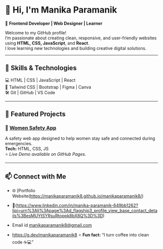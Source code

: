 # 👋 Hi, I'm Manika Paramanik

🌟 **Frontend Developer | Web Designer | Learner**

Welcome to my GitHub profile!  
I’m passionate about creating clean, responsive, and user-friendly websites using **HTML, CSS, JavaScript**, and **React**.  
I love learning new technologies and building creative digital solutions.

---

## 🧠 Skills & Technologies

💻 HTML | CSS | JavaScript | React  
🎨 Tailwind CSS | Bootstrap | Figma | Canva  
🛠️ Git | GitHub | VS Code  

---

## 🚀 Featured Projects

### 🌸 [Women Safety App](https://manikaparamanik8.github.io/Women-Safety-App/)
A safety web app designed to help women stay safe and connected during emergencies.  
**Tech:** HTML, CSS, JS  
⭐ *Live Demo available on GitHub Pages.*

---

## 📫 Connect with Me

- 🌐 [Portfolio Website(https://manikaparamanik8.github.io/manikaparamanik8/)
- 💼(https://www.linkedin.com/in/manika-paramanik-649bb1262?lipi=urn%3Ali%3Apage%3Ad_flagship3_profile_view_base_contact_details%3BesMUYtSYRsuRtoppk8bX8Q%3D%3D)

- Email id manikaparamanik8@gmail.com 
- https://g.dev/manikaparamanik8
⭐ **Fun fact:** “I turn coffee into clean code ☕💻”
